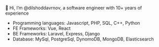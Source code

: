👋 Hi, I’m @dilshoddavrnov, a software engineer with 10+ years of experience

- Programming languages: Javascript, PHP, SQL, C++, Python
- FE Frameworks: Vue, React
- BE Frameworks: Laravel, Express, Django
- Database: MySql, PostgreSql, DynomoDB, MongoDB, Elasticsearch
